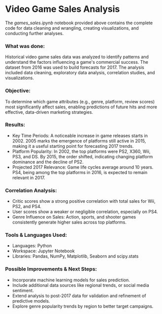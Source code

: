 # Video Game Sales Analysis
The *games_sales.ipynb* notebook provided above contains the complete code for data cleaning and wrangling, creating visualizations, and conducting further analyses.

### What was done:
Historical video game sales data was analyzed to identify patterns and understand the factors influencing a game's commercial success. The dataset from 2016 was used to build forecasts for 2017. The analysis included data cleaning, exploratory data analysis, correlation studies, and visualizations.

### Objective:
To determine which game attributes (e.g., genre, platform, review scores) most significantly affect sales, enabling predictions of future hits and more effective, data-driven marketing strategies.

### Results:
- Key Time Periods: A noticeable increase in game releases starts in 2002. 2005 marks the emergence of platforms still active in 2015, making it a useful starting point for forecasting 2017 trends.
- Platform Popularity: In 2002, the top platforms were PS2, X360, Wii, PS3, and DS. By 2015, the order shifted, indicating changing platform dominance and the decline of PS2.
- Projected 2017 Relevance: Game life cycles average around 10 years. PS4, being among the top platforms in 2016, is expected to remain relevant in 2017.

### Correlation Analysis:
- Critic scores show a strong positive correlation with total sales for Wii, PS2, and PS4.
- User scores show a weaker or negligible correlation, especially on PS4.
- Genre Influence on Sales: Action, sports, and shooter games consistently generate higher sales across top platforms.

### Tools & Languages Used:
- Languages: Python
- Workspace: Jupyter Notebook
- Libraries: Pandas, NumPy, Matplotlib, Seaborn and  scipy.stats

### Possible Improvements & Next Steps:

- Incorporate machine learning models for sales prediction.
- Include additional data sources like regional trends, or social media sentiment.
- Extend analysis to post-2017 data for validation and refinement of predictive models.
- Explore genre popularity trends by region to better target campaigns.
